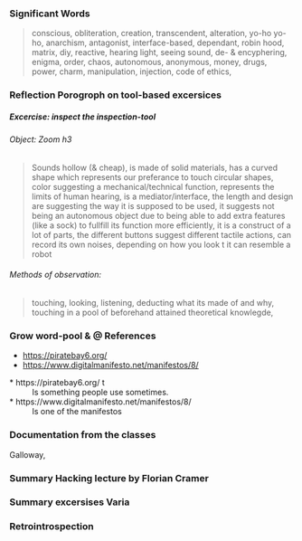 ### Significant Words
>conscious, obliteration, creation, transcendent, alteration, yo-ho yo-ho, anarchism, antagonist, interface-based, dependant, robin hood, matrix, diy, reactive, hearing light, seeing sound, de- & encyphering, enigma, order, chaos, autonomous, anonymous, money, drugs, power, charm, manipulation, injection, code of ethics, 


### Reflection Porogroph on tool-based excersices
##### Excercise: inspect the inspection-tool
###### Object: Zoom h3 
>Sounds hollow (& cheap), is made of solid materials, has a curved shape which represents our preferance to touch circular shapes, color suggesting a mechanical/technical function, represents the limits of human hearing, is a mediator/interface, the length and design are suggesting the way it is supposed to be used, it suggests not being an autonomous object due to being able to add extra features (like a sock) to fullfill its function more efficiently, it is a construct of a lot of parts, the different buttons suggest different tactile actions, can record its own noises, depending on how you look t it can resemble a robot

###### Methods of observation:
>touching, looking, listening, deducting what its made of and why, touching in a pool of beforehand attained theoretical knowlegde, 


### Grow word-pool & @ References
* https://piratebay6.org/
* https://www.digitalmanifesto.net/manifestos/8/
<dl>
  <dt>* https://piratebay6.org/ t</dt>
  <dd>Is something people use sometimes.</dd>

  <dt>* https://www.digitalmanifesto.net/manifestos/8/</dt>
  <dd>Is one of the manifestos</dd>
  
</dl>

### Documentation from the classes
Galloway, 


### Summary Hacking lecture by Florian Cramer


### Summary excersises Varia


### Retrointrospection
